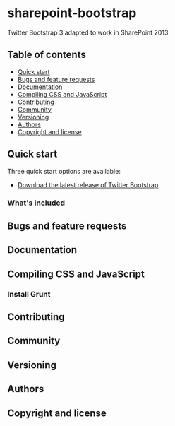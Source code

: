 sharepoint-bootstrap
====================

Twitter Bootstrap 3 adapted to work in SharePoint 2013



## Table of contents

 - [Quick start](#quick-start)
 - [Bugs and feature requests](#bugs-and-feature-requests)
 - [Documentation](#documentation)
 - [Compiling CSS and JavaScript](#compiling-css-and-javascript)
 - [Contributing](#contributing)
 - [Community](#community)
 - [Versioning](#versioning)
 - [Authors](#authors)
 - [Copyright and license](#copyright-and-license)

## Quick start

Three quick start options are available:

- [Download the latest release of Twitter Bootstrap](http://getbootstrap.com/).


### What's included


## Bugs and feature requests


## Documentation


## Compiling CSS and JavaScript


### Install Grunt


## Contributing


## Community


## Versioning


## Authors


## Copyright and license

